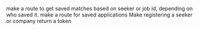 make a route to get saved matches based on seeker or job id, depending on who saved it.
make a route for saved applications
Make registering a seeker or company return a token

